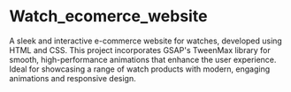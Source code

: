 # Watch_ecomerce_website
A sleek and interactive e-commerce website for watches, developed using HTML and CSS. This project incorporates GSAP's TweenMax library for smooth, high-performance animations that enhance the user experience. Ideal for showcasing a range of watch products with modern, engaging animations and responsive design.
